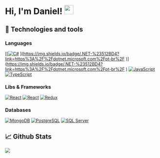 # Hi, I'm Daniel! <img src="https://raw.githubusercontent.com/MartinHeinz/MartinHeinz/master/wave.gif" width="30px"> 

## 🔧 Technologies and tools

### Languages
[[[<img alt="C#" src="https://img.shields.io/badge/c#%20-%231572B6.svg?&style=for-the-badge&logo=C#&logoColor=white"/>](https://developer.mozilla.org/en-US/docs/Web/CSS) ](https://img.shields.io/badge/.NET-%23512BD4?link=https%3A%2F%2Fdotnet.microsoft.com%2Fpt-br%2F
)](https://img.shields.io/badge/.NET-%23512BD4?link=https%3A%2F%2Fdotnet.microsoft.com%2Fpt-br%2F
)
[<img alt="JavaScript" src="https://img.shields.io/badge/javascript%20-%23323330.svg?&style=for-the-badge&logo=javascript&logoColor=%23F7DF1E"/>](https://developer.mozilla.org/en-US/docs/Web/javascript) 
[<img alt="TypeScript" src="https://img.shields.io/badge/typescript%20-%23007ACC.svg?&style=for-the-badge&logo=typescript&logoColor=white"/>](https://www.typescriptlang.org/)

### Libs & Frameworks
[<img alt="React" src="https://img.shields.io/badge/react%20-%2320232a.svg?&style=for-the-badge&logo=react&logoColor=%2361DAFB"/>](https://react.dev/)
[<img alt="React" src="https://img.shields.io/badge/react_native%20-%2320232a.svg?&style=for-the-badge&logo=react&logoColor=%2361DAFB"/>](https://reactnative.dev/)
[<img alt="Redux" src="https://img.shields.io/badge/Redux%20-%23593d88.svg?&style=for-the-badge&logo=redux&logoColor=white"/>](https://redux.js.org/) 

### Databases
[<img alt="MongoDB" src ="https://img.shields.io/badge/MongoDB-%234ea94b.svg?&style=for-the-badge&logo=mongodb&logoColor=white"/>](https://www.mongodb.com/) 
[<img alt="PostgreSQL" src="https://img.shields.io/badge/postgresql%20-%230064a5.svg?&style=for-the-badge&logo=postgresql&logoColor=white"/>](https://www.postgresql.org/)
[<img alt="SQL Server" src="https://img.shields.io/badge/SQL_Server%20-%CC2927.svg?&style=for-the-badge&logo=microsoftsqlserver&logoColor=white"/>](https://www.microsoft.com/pt-br/sql-server/sql-server-2022)


## 📈 Github Stats
![](https://github-profile-summary-cards.vercel.app/api/cards/profile-details?username=danieljunio0&theme=default)
